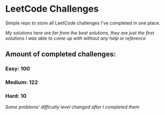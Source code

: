 
# LeetCode Challenges

Simple repo to store all LeetCode challenges I've completed in one place.

<i>My solutions here are far from the best solutions, they are just the first solutions I was able to come up with without any help or reference</i>

## Amount of completed challenges:

### Easy: 100

### Medium: 122

### Hard: 10

<i>Some problems' difficulty level changed after I completed them</i>
